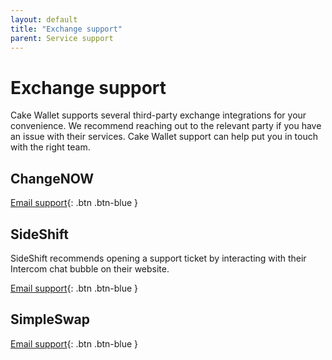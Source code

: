 ```yaml
---
layout: default
title: "Exchange support"
parent: Service support
---
```


# Exchange support

Cake Wallet supports several third-party exchange integrations for your convenience. We recommend reaching out to the relevant party if you have an issue with their services. Cake Wallet support can help put you in touch with the right team.

## ChangeNOW

[Email support](mailto:support@changenow.io){: .btn .btn-blue }

## SideShift

SideShift recommends opening a support ticket by interacting with their Intercom chat bubble on their website.

[Email support](mailto:hello@sideshift.ai){: .btn .btn-blue }

## SimpleSwap

[Email support](mailto:support@simpleswap.io){: .btn .btn-blue }
